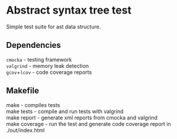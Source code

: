# Abstract syntax tree test
Simple test suite for ast data structure.

## Dependencies
`cmocka` - testing framework\
`valgrind` - memory leak detection\
`gcov`+`lcov` - code coverage reports

## Makefile
make - compiles tests\
make tests - compile and run tests with valgrind\
make report - generate xml reports from cmocka and valgrind\
make coverage - run the test and generate code coverage report in ./out/index.html
